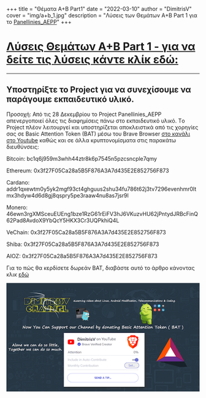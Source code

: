 +++
title = "Θέματα A+B Part1"
date = "2022-03-10"
author = "DimitrisV"
cover = "img/a+b_1.jpg"
description = "Λύσεις των Θεμάτων A+B Part 1 για το [Panellinies_AEPP](https://www.youtube.com/watch?v=y57gXCbIpMA&list=PLZa7COjIxKWxh-699iV33AzR6LNPD26nt&index=1)"
+++

# [Λύσεις Θεμάτων Α+Β Part 1 - για να δείτε τις λύσεις κάντε κλίκ εδώ: ](/PDFs/lyseis/panellinies_aepp_a+b_1_lyseis.pdf)
___

## Υποστηρίξτε το Project για να συνεχίσουμε να παράγουμε εκπαιδευτικό υλικό.

Προσοχή: Από τις 28 Δεκεμβρίου το Project Panellinies_AEPP απενεργοποιεί όλες τις διαφημίσεις πάνω στο εκπαιδευτικό υλικό.
 Τo Project πλέον λειτουργεί και υποστηρίζεται αποκλειστικά από τις χορηγίες σας σε Basic Attention Token (BAT) μέσω του Brave Browser [στο κανάλι στο Youtube](www.youtube.com/LinuxOSblog) καθώς και σε άλλα κρυπτονομίσματα στις παρακάτω διευθύνσεις:
 
Bitcoin: bc1q6j959m3whh44ztr8k6p7545n5pzcsncple7qmy

Ethereum: 0x3f27F05Ca28a5B5F876A3A7d435E2E852756F873

Cardano:  addr1qxewtm0y5yk2mgf93ct4ghguus2shu34fu786t62j3tv7296evenhmr0ltmx3hdyw4d6d8gj8qspry5pe3raaw4nu8as7jsr9l

Monero: 46ewn3rgXMSceuEUEng1bze1RzG61rEiFV3hJ6VKuzvHU62jPntydJRBcFinQ62Pad8AvdoX9YbQcY5HKX3Cr3UQPkhiQ4L

VeChain: 0x3f27F05Ca28a5B5F876A3A7d435E2E852756F873

Shiba: 0x3f27F05Ca28a5B5F876A3A7d435E2E852756F873

AIOZ: 0x3f27F05Ca28a5B5F876A3A7d435E2E852756F873


Για το πώς θα κερδίσετε δωρεάν BAT, διαβάστε αυτό το άρθρο κάνοντας κλικ [εδώ](https://cerebrux.net/2021/02/25/brave-bat-token/)



![](/img/brave.png)


